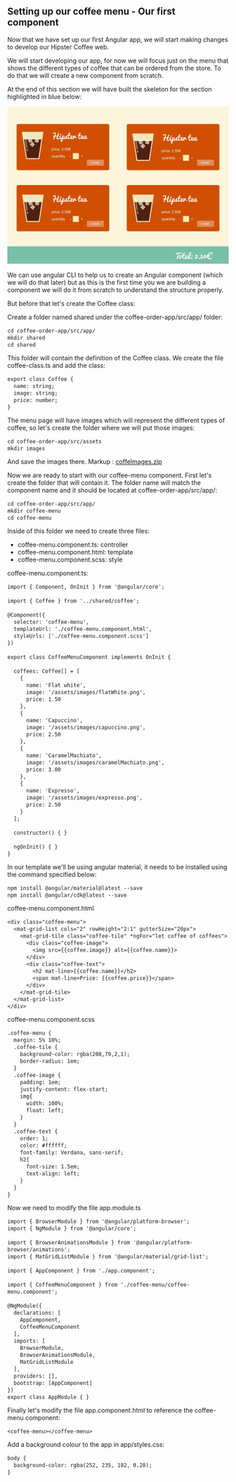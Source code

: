 ## Setting up our coffee menu - Our first component

Now that we have set up our first Angular app, we will start making changes to develop our Hipster Coffee web.

We will start developing our app, for now we will focus just on the menu that shows the different types of coffee that can be ordered from the store. To do that we will create a new component from scratch.

At the end of this section we will have built the skeleton for the section highlighted in blue below:

![picture](https://github.com/Vero333/angularWorkshopGuide/blob/master/guideResources/images/coffe-order-app.jpg)


We can use angular CLI to help us to create an Angular component (which we will do that later) but as this is the first time you we are building a component we will do it from scratch to understand the structure properly.

But before that let's create the Coffee class:

Create a folder named shared under the coffee-order-app/src/app/ folder:

```
cd coffee-order-app/src/app/
mkdir shared
cd shared
```

This folder will contain the definition of the Coffee class. We create the file coffee-class.ts and add the class:

```
export class Coffee {
  name: string;
  image: string;
  price: number;
}
```

The menu page will have images which will represent the different types of coffee, so let's create the folder where we will put those images:

```
cd coffee-order-app/src/assets
mkdir images
```

And save the images there.
Markup :  [coffeImages.zip](https://github.com/Vero333/angularWorkshopGuide/raw/master/guideResources/images/coffeeImages.zip)

Now we are ready to start with our coffee-menu component.
First let's create the folder that will contain it. The folder name will match the component name and it should be located at coffee-order-app/src/app/:

```
cd coffee-order-app/src/app/
mkdir coffee-menu
cd coffee-menu
```

Inside of this folder we need to create three files:
* coffee-menu.component.ts: controller
* coffee-menu.component.html: template
* coffee-menu.component.scss: style


coffee-menu.component.ts:

```
import { Component, OnInit } from '@angular/core';

import { Coffee } from '../shared/coffee';

@Component({
  selector: 'coffee-menu',
  templateUrl: './coffee-menu.component.html',
  styleUrls: ['./coffee-menu.component.scss']
})

export class CoffeeMenuComponent implements OnInit {

  coffees: Coffee[] = [
    {
      name: 'Flat white',
      image: '/assets/images/flatWhite.png',
      price: 1.50
    },
    {
      name: 'Capuccino',
      image: '/assets/images/capuccino.png',
      price: 2.50
    },
    {
      name: 'CaramelMachiato',
      image: '/assets/images/caramelMachiato.png',
      price: 3.00
    },
    {
      name: 'Expresso',
      image: '/assets/images/expresso.png',
      price: 2.50
    }
  ];

  constructor() { }

  ngOnInit() { }
}
```

In our template we'll be using angular material, it needs to be installed using the command specified below:

```
npm install @angular/material@latest --save
npm install @angular/cdk@latest --save
```

coffee-menu.component.html

```
<div class="coffee-menu">
  <mat-grid-list cols="2" rowHeight="2:1" gutterSize="20px">
    <mat-grid-tile class="coffee-tile" *ngFor="let coffee of coffees">
      <div class="coffee-image">
        <img src={{coffee.image}} alt={{coffee.name}}>
      </div>
      <div class="coffee-text">
        <h2 mat-line>{{coffee.name}}</h2>
        <span mat-line>Price: {{coffee.price}}</span>
      </div>
    </mat-grid-tile>
  </mat-grid-list>
</div>
```

coffee-menu.component.scss

```
.coffee-menu {
  margin: 5% 10%;
  .coffee-tile {
    background-color: rgba(208,79,2,1);
    border-radius: 1em;
  }
  .coffee-image {
    padding: 1em;
    justify-content: flex-start;
    img{
      width: 100%;
      float: left;
    }
  }
  .coffee-text {
    order: 1;
    color: #ffffff;
    font-family: Verdana, sans-serif;
    h2{
      font-size: 1.5em;
      text-align: left;
    }
  }
}

```

Now we need to modify the file app.module.ts

```
import { BrowserModule } from '@angular/platform-browser';
import { NgModule } from '@angular/core';

import { BrowserAnimationsModule } from '@angular/platform-browser/animations';
import { MatGridListModule } from '@angular/material/grid-list';

import { AppComponent } from './app.component';

import { CoffeeMenuComponent } from './coffee-menu/coffee-menu.component';

@NgModule({
  declarations: [
    AppComponent,
    CoffeeMenuComponent
  ],
  imports: [
    BrowserModule,
    BrowserAnimationsModule,
    MatGridListModule
  ],
  providers: [],
  bootstrap: [AppComponent]
})
export class AppModule { }

```

Finally let's modify the file app.component.html to reference the coffee-menu component:

```
<coffee-menu></coffee-menu>
```


Add a background colour to the app in app/styles.css:

```
body {
  background-color: rgba(252, 235, 182, 0.28);
}
```
